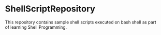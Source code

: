 # ShellScriptRepository

This repository contains sample shell scripts executed on bash shell as part of learning Shell Programming.
